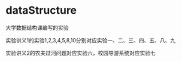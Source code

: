 # dataStructure
大学数据结构课编写的实验

实验讲义1的实验1,2,3,4,5,8,10分别对应实验一、二、三、四、五、八、九


实验讲义2的农夫过河问题对应实验六，校园导游系统对应实验七
